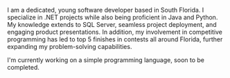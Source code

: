 I am a dedicated, young software developer based in South Florida. I specialize in .NET projects while also being proficient in Java and Python. My knowledge extends to SQL Server, seamless project deployment, and engaging product presentations. In addition, my involvement in competitive programming has led to top 5 finishes in contests all around Florida, further expanding my problem-solving capabilities.

I'm currently working on a simple programming language, soon to be completed.
